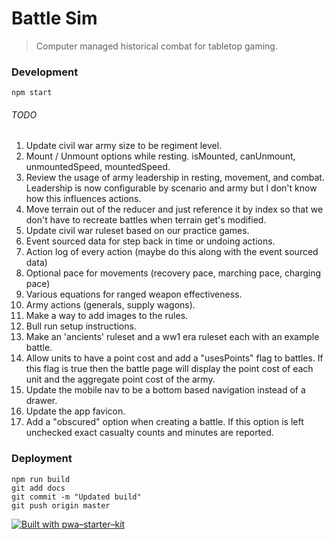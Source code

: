 # Battle Sim

> Computer managed historical combat for tabletop gaming.

### Development

`npm start`

###### TODO

1. Update civil war army size to be regiment level.
1. Mount / Unmount options while resting. isMounted, canUnmount, unmountedSpeed, mountedSpeed.
1. Review the usage of army leadership in resting, movement, and combat. Leadership is now configurable by scenario and army but I don't know how this influences actions.
1. Move terrain out of the reducer and just reference it by index so that we don't have to recreate battles when terrain get's modified.
1. Update civil war ruleset based on our practice games.
1. Event sourced data for step back in time or undoing actions.
1. Action log of every action (maybe do this along with the event sourced data)
1. Optional pace for movements (recovery pace, marching pace, charging pace)
1. Various equations for ranged weapon effectiveness.
1. Army actions (generals, supply wagons).
1. Make a way to add images to the rules.
1. Bull run setup instructions.
1. Make an 'ancients' ruleset and a ww1 era ruleset each with an example battle.
1. Allow units to have a point cost and add a "usesPoints" flag to battles. If this flag is true then the battle page will display the point cost of each unit and the aggregate point cost of the army.
1. Update the mobile nav to be a bottom based navigation instead of a drawer.
1. Update the app favicon.
1. Add a "obscured" option when creating a battle. If this option is left unchecked exact casualty counts and minutes are reported.

### Deployment

```
npm run build
git add docs
git commit -m "Updated build"
git push origin master
```

[![Built with pwa–starter–kit](https://img.shields.io/badge/built_with-pwa–starter–kit_-blue.svg)](https://github.com/Polymer/pwa-starter-kit "Built with pwa–starter–kit")
